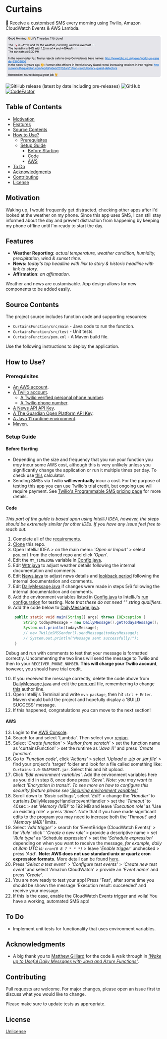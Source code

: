 # Curtains
🌅 Receive a customised SMS every morning using Twilio, Amazon CloudWatch Events & AWS Lambda.

![Example Output](images/example.png)

![GitHub release (latest by date including pre-releases)](https://img.shields.io/github/v/release/followingell/curtains?color=green&include_prereleases)  ![GitHub](https://img.shields.io/github/license/followingell/curtains)  [![CodeFactor](https://www.codefactor.io/repository/github/followingell/curtains/badge/master)](https://www.codefactor.io/repository/github/followingell/curtains/overview/master)

## Table of Contents
- [Motivation](#motivation)
- [Features](#features)
- [Source Contents](#source-contents)
- [How to Use?](#how-to-use)
  - [Prerequisites](#Prerequisites)
  - [Setup Guide](#setup-guide)
    - [Before Starting](#before-starting)
    - [Code](#code)
    - [AWS](#aws)
- [To Do](#to-do)
- [Acknowledgments](#acknowledgments)
- [Contributing](#contributing)
- [License](#license)

## Motivation
Waking up, I would frequently get distracted, checking other apps after I'd looked at the weather on my phone. Since this app uses SMS, I can still stay informed about the day and prevent distraction from happening by keeping my phone offline until I'm ready to start the day.

## Features
- **Weather Reporting:** *actual temperature, weather condition, humidity, precipitation, wind & sunset time.*
- **News:** *today's top headline with link to story & historic headline with link to story.*
- **Affirmation:** *an affirmation.*

Weather and news are customisable. App design allows for new components to be added easily.

## Source Contents
The project source includes function code and supporting resources:

- `CurtainsFunction/src/main` - Java code to run the function.
- `CurtainsFunction/src/test` - Unit tests.
- `CurtainsFunction/pom.xml` - A Maven build file.

Use the following instructions to deploy the application.

## How to Use?

### Prerequisites
- [An AWS account](https://aws.amazon.com/free).
- [A Twilio account](https://www.twilio.com/try-twilio).
  - [A Twilio verified personal phone number](https://www.twilio.com/docs/usage/tutorials/how-to-use-your-free-trial-account#verify-your-personal-phone-number).
  - [A Twilio phone number](https://www.twilio.com/docs/usage/tutorials/how-to-use-your-free-trial-account#get-your-first-twilio-phone-number).
- [A News API API Key](https://newsapi.org/docs/get-started).
- [A The Guardian Open Platform API Key](https://open-platform.theguardian.com/access/).
- [A Java 11 runtime environment](https://docs.aws.amazon.com/corretto/latest/corretto-11-ug/what-is-corretto-11.html).
- [Maven](https://maven.apache.org/docs/history.html).

### Setup Guide

#### Before Starting
- Depending on the size and frequency that you run your function you *may* incur some AWS cost, although this is very unlikely unless you significantly change the application or run it multiple times per day. To check use [this](https://dashbird.io/lambda-cost-calculator/) calculator.
- Sending SMSs via Twilio **will eventually** incur a cost. For the purpose of testing this app you can use Twilio's trial credit, but ongoing use will require payment. See [Twilio's Programmable SMS pricing page](https://www.twilio.com/sms/pricing/) for more details.

#### Code

*This part of the guide is based upon using IntelliJ IDEA, however, the steps should be extremely similar for other IDEs. If you have any issue feel free to reach out.*

1. Complete all of the [requirements](#requirements).
2. [Clone](https://help.github.com/en/github/creating-cloning-and-archiving-repositories/cloning-a-repository) this repo.
3. Open IntelliJ IDEA > on the main menu: *'Open or Import'* > select ```pom.xml``` from the cloned repo and click *'Open'*.
4. Edit the ```MY_TIMEZONE``` variable in [Config.java](https://github.com/followingell/curtains/blob/4d3a1dfdd469ccd55ce8eab5fb149e810f1bce10/CurtainsFunction/src/main/java/curtains/Config.java#L15).
5. Edit [Wttr.java](https://github.com/followingell/curtains/blob/master/CurtainsFunction/src/main/java/curtains/Wttr.java) to adjust weather details following the internal documentation and comments.
6. Edit [News.java](https://github.com/followingell/curtains/blob/master/CurtainsFunction/src/main/java/curtains/News.java) to adjust news details and [lookback period](https://github.com/followingell/curtains/blob/4d3a1dfdd469ccd55ce8eab5fb149e810f1bce10/CurtainsFunction/src/main/java/curtains/News.java#L75) following the internal documentation and comments.
7. Edit [DailyMessage.java](https://github.com/followingell/curtains/blob/master/CurtainsFunction/src/main/java/curtains/DailyMessage.java) if changes were made in steps 5/6 following the internal documentation and comments.
8. Add the environment variables listed in [Config.java](https://github.com/followingell/curtains/blob/4d3a1dfdd469ccd55ce8eab5fb149e810f1bce10/CurtainsFunction/src/main/java/curtains/Config.java)  to IntelliJ's [run configuration](https://www.jetbrains.com/help/objc/add-environment-variables-and-program-arguments.html) for testing. *Note that these do not need "" string qualifiers.*
9. Add the code below to [DailyMessage.java](https://github.com/followingell/curtains/blob/master/CurtainsFunction/src/main/java/curtains/DailyMessage.java).
```java
    public static void main(String[] args) throws IOException {
        String todaysMessage = new DailyMessage().getTodaysMessage();
        System.out.println(todaysMessage);
        // new TwilioSMSSender().sendMessage(todaysMessage);
        // System.out.println("Message sent successfully!");
    }
```
Debug and run with comments to test that your message is formatted correctly. Uncommenting the two lines will send the message to Twilio and then to your ```RECEIVER_PHONE_NUMBER```. **This will charge your Twilio account**, however, you should have trial credit.

10. If you received the message correctly, delete the code above from [DailyMessage.java](https://github.com/followingell/curtains/blob/master/CurtainsFunction/src/main/java/curtains/DailyMessage.java) and edit the [pom.xml](https://github.com/followingell/curtains/blob/master/CurtainsFunction/pom.xml) file, remembering to change [this](https://github.com/followingell/curtains/blob/4d3a1dfdd469ccd55ce8eab5fb149e810f1bce10/CurtainsFunction/pom.xml#L4) author line.
11. Open Intellij's Terminal and write ```mvn package```, then hit ```ctrl + Enter```. Maven should build the project and hopefully display a 'BUILD SUCCESS' message.
12. If this happened, congratulations you can move to the next section!

#### AWS
13. Login to the [AWS Console](https://aws.amazon.com/console/).
14. Search for and select 'Lambda'. Then select your [region](https://docs.aws.amazon.com/awsconsolehelpdocs/latest/gsg/getting-started.html#select-region).
15. Select *'Create function'* > *'Author from scratch'* > set the function name as 'curtainsFunction' > set the runtime as *'Java 11'* and press *'Create function'*.
16. Go to *'Function code'*, click *'Actions'* > select *'Upload a .zip or .jar file'* > find your project's 'target' folder and look for a file called something like: ```Curtains-1.0-SNAPSHOT.jar```. Select this and hit upload.
17. Click *'Edit environment variables'*. Add the environment variables here as you did in step 8, once done press *'Save'*. *Note: you may want to select *'Encryption in transit'*. To see more on how to configure this security feature please see ['Securing environment variables'](https://docs.aws.amazon.com/lambda/latest/dg/configuration-envvars.html).*
18. Scroll down to *'Basic settings'*, select *'Edit'* > change the *'Handler'* to curtains.DailyMessageHandler::eventHandler > set the *'Timeout'* to 40sec > set *'Memory (MB)'* to 192 MB and leave *'Execution role'* as 'Use an existing role' > press *'Save'*. Note that if you have made significant edits to the program you may need to increase both the *'Timeout'* and *'Memory (MB)'* limits.
19. Select *'Add trigger'* > search for 'EventBridge (CloudWatch Events)' > for *'Rule'* click ' *'Create a new rule'* > provide a descriptive name > set *'Rule type'* as 'Schedule expression' >  set the *'Schedule expression'* depending on when you want to receive the message, *for example, daily at 8am UTC is: ```cron(0 8 ? * * *)```* > leave *'Enable trigger'* unchecked > press *'Add'*. **Note: AWS does not use standard unix or quartz cron expression formats.** More detail can be found [here](https://docs.aws.amazon.com/AmazonCloudWatch/latest/events/ScheduledEvents.html).
20. Press *'Select a test event'* > *'Configure test events'* > *'Create new test event'* and select 'Amazon CloudWatch' > provide an *'Event name'* and press *'Create'*.
21. You are now ready to test your app! Press *'Test'*, after some time you should be shown the message 'Execution result: succeeded' and receive your message.
22. If this is the case, enable the CloudWatch Events trigger and voila! You have a working, automated SMS app!

## To Do
- Implement unit tests for functionality that uses environment variables.

## Acknowledgments
- A big thank you to [Matthew Gilliard](https://github.com/mjg123) for the code & walk through in [_'Wake up to Useful Daily Messages with Java and Azure Functions'_](https://www.twilio.com/blog/wake-up-daily-messages-java-azure-functions).

## Contributing
Pull requests are welcome. For major changes, please open an issue first to discuss what you would like to change.

Please make sure to update tests as appropriate.

## License
[Unlicense](https://choosealicense.com/licenses/unlicense/)
